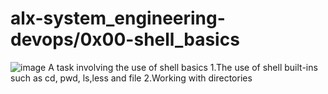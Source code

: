 # alx-system_engineering-devops/0x00-shell_basics
![image](https://github.com/xorladem/alx-system_engineering-devops/assets/113623998/c69c7c3c-fb76-488c-8d3d-477436c26c3e)
A task involving the use of shell basics 
1.The use of shell built-ins such as cd, pwd, ls,less and file
2.Working with directories 

  
